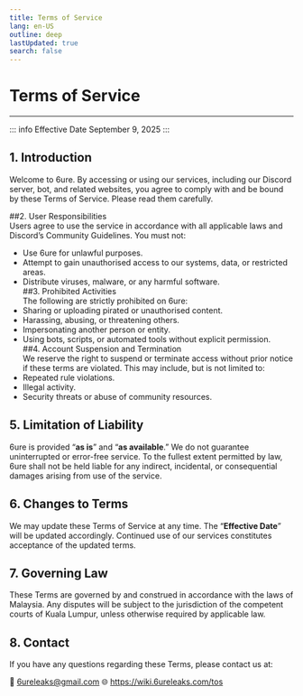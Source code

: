 ```yaml
---
title: Terms of Service
lang: en-US
outline: deep
lastUpdated: true
search: false
---
```

# Terms of Service
---
::: info Effective Date
September 9, 2025
:::

## 1. Introduction  
Welcome to 6ure. By accessing or using our services, including our Discord server, bot, and related websites, you agree to comply with and be bound by these Terms of Service. Please read them carefully.  

##2. User Responsibilities  
Users agree to use the service in accordance with all applicable laws and Discord’s Community Guidelines. You must not:  
- Use 6ure for unlawful purposes.  
- Attempt to gain unauthorised access to our systems, data, or restricted areas.  
- Distribute viruses, malware, or any harmful software.  
##3. Prohibited Activities  
The following are strictly prohibited on 6ure:  
- Sharing or uploading pirated or unauthorised content.  
- Harassing, abusing, or threatening others.  
- Impersonating another person or entity.  
- Using bots, scripts, or automated tools without explicit permission.  
##4. Account Suspension and Termination  
We reserve the right to suspend or terminate access without prior notice if these terms are violated. This may include, but is not limited to:  
- Repeated rule violations.  
- Illegal activity.  
- Security threats or abuse of community resources.  
## 5. Limitation of Liability  
6ure is provided “**as is**” and “**as available**.” We do not guarantee uninterrupted or error-free service. To the fullest extent permitted by law, 6ure shall not be held liable for any indirect, incidental, or consequential damages arising from use of the service.  
## 6. Changes to Terms  
We may update these Terms of Service at any time. The “**Effective Date**” will be updated accordingly. Continued use of our services constitutes acceptance of the updated terms.  
## 7. Governing Law  
These Terms are governed by and construed in accordance with the laws of Malaysia. Any disputes will be subject to the jurisdiction of the competent courts of Kuala Lumpur, unless otherwise required by applicable law.  
## 8. Contact  
If you have any questions regarding these Terms, please contact us at:  

📧 6ureleaks@gmail.com
🌐 https://wiki.6ureleaks.com/tos

